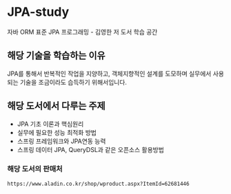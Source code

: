 # JPA-study
자바 ORM 표준 JPA 프로그래밍 - 김영한 저 도서 학습 공간

## 해당 기술을 학습하는 이유
 JPA를 통해서 반복적인 작업을 지양하고, 객체지향적인 설계를 도모하며 실무에서 사용되는 기술을 조금이라도 습득하기 위해서입니다.
 
## 해당 도서에서 다루는 주제
 - JPA 기초 이론과 핵심원리
 - 실무에 필요한 성능 최적화 방법
 - 스프링 프레임워크와 JPA연동 능력
 - 스프링 데이터 JPA, QueryDSL과 같은 오픈소스 활용방법

### 해당 도서의 판매처
```
https://www.aladin.co.kr/shop/wproduct.aspx?ItemId=62681446

